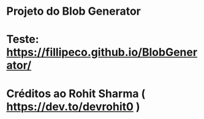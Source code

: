 # Projeto do Blob Generator

# Teste: https://fillipeco.github.io/BlobGenerator/

# Créditos ao Rohit Sharma ( https://dev.to/devrohit0 )
